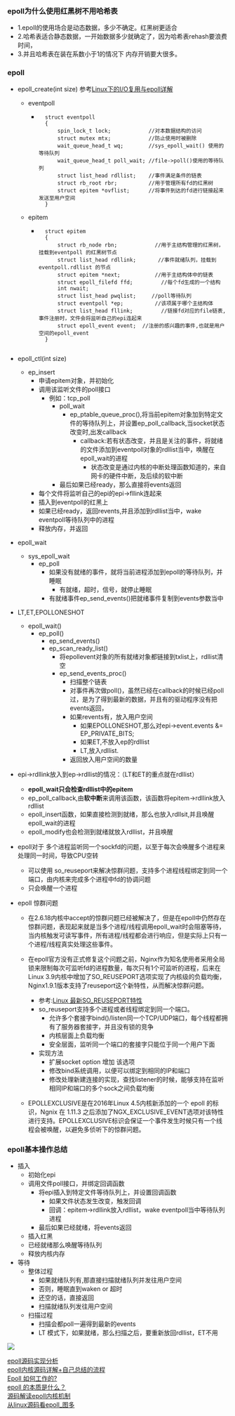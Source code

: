 

### epoll为什么使用红黑树不用哈希表
- 1.epoll的使用场合是动态数据，多少不确定。红黑树更适合
- 2.哈希表适合静态数据，一开始数据多少就确定了，因为哈希表rehash要浪费时间，
- 3.并且哈希表在装在系数小于1的情况下 内存开销要大很多。

### epoll<br>
- epoll_create(int size) 参考[Linux下的I/O复用与epoll详解](https://www.cnblogs.com/lojunren/p/3856290.html)
  - eventpoll
    - ```cgo
        struct eventpoll
        {
            spin_lock_t lock;            //对本数据结构的访问
            struct mutex mtx;            //防止使用时被删除
            wait_queue_head_t wq;        //sys_epoll_wait() 使用的等待队列
            wait_queue_head_t poll_wait; //file->poll()使用的等待队列
            struct list_head rdllist;    //事件满足条件的链表
            struct rb_root rbr;          //用于管理所有fd的红黑树
            struct epitem *ovflist;      //将事件到达的fd进行链接起来发送至用户空间
        }

      ```
  - epitem
    - ```cgo
        struct epitem
        {
            struct rb_node rbn;            //用于主结构管理的红黑树，挂载到eventpoll 的红黑树节点 
            struct list_head rdllink;       //事件就绪队列，挂载到eventpoll.rdllist 的节点  
            struct epitem *next;           //用于主结构体中的链表
            struct epoll_filefd ffd;         //每个fd生成的一个结构
            int nwait;                 
            struct list_head pwqlist;     //poll等待队列
            struct eventpoll *ep;          //该项属于哪个主结构体
            struct list_head fllink;         //链接fd对应的file链表,事件注册时，文件会将监听自己的epi连起来
            struct epoll_event event;  //注册的感兴趣的事件,也就是用户空间的epoll_event
        }

     ```
- epoll_ctl(int size)
  - ep_insert
    - 申请epitem对象，并初始化
    - 调用该监听文件的poll接口  
      - 例如：tcp_poll
        - poll_wait
          - ep_ptable_queue_proc(),将当前epitem对象加到特定文件的等待队列上，并设置ep_poll_callback,当socket状态改变时,出发callback
            - callback:若有状态改变，并且是关注的事件，将就绪的文件添加到eventpoll对象的rdllist当中，唤醒在epoll_wait的进程
              - 状态改变是通过内核的中断处理函数知道的，来自网卡的硬件中断，及后续的软中断
        - 最后如果已经ready，那么直接将events返回
    - 每个文件将监听自己的epi的epi->fllink连起来  
    - 插入到eventpoll的红黑上  
    - 如果已经ready，返回revents,并且添加到rdllist当中，wake eventpoll等待队列中的进程
    - 释放内存，并返回
- epoll_wait
  - sys_epoll_wait
    - ep_poll
      - 如果没有就绪的事件，就将当前进程添加到epoll的等待队列，并睡眠
        - 有就绪，超时，信号，就停止睡眠
      - 有就绪事件ep_send_events()把就绪事件复制到events参数当中     
- LT,ET,EPOLLONESHOT
  - epoll_wait()
    - ep_poll()
      -  ep_send_events()
        - ep_scan_ready_list()
          - 将epollevent对象的所有就绪对象都链接到txlist上，rdllist清空
          - ep_send_events_proc()
            - 扫描整个链表
            - 对事件再次做poll()，虽然已经在callback的时候已经poll过，是为了得到最新的数据，并且有的驱动程序没有把events返回，
            - 如果revents有，放入用户空间
              - 如果EPOLLONESHOT,那么对epi->event.events &= EP_PRIVATE_BITS;
              - 如果ET,不放入ep的rdllist
              - LT,放入rdllist.
            - 返回放入用户空间的数量
- epi->rdllink放入到ep->rdllist的情况：（LT和ET的重点就在rdllist）
    - **epoll_wait只会检查rdllist中的epitem**
    - ep_poll_callback,由**软中断**来调用该函数，该函数将epitem->rdllink放入rdllist
    - epoll_insert函数，如果直接检测到就绪，那么也放入rdllsit,并且唤醒epoll_wait的进程
    - epoll_modify也会检测到就绪就放入rdllist，并且唤醒
- epoll对于 多个进程监听同一个sockfd的问题，以至于每次会唤醒多个进程来处理同一时间，导致CPU空转
    - 可以使用 so_reuseport来解决惊群问题，支持多个进程线程绑定到同一个端口，由内核来完成多个进程中fd的协调问题
    - 只会唤醒一个进程
    
- epoll 惊群问题
    - 在2.6.18内核中accept的惊群问题已经被解决了，但是在epoll中仍然存在惊群问题，表现起来就是当多个进程/线程调用epoll_wait时会阻塞等待，当内核触发可读写事件，所有进程/线程都会进行响应，但是实际上只有一个进程/线程真实处理这些事件。
    - 在epoll官方没有正式修复这个问题之前，Nginx作为知名使用者采用全局锁来限制每次可监听fd的进程数量，每次只有1个可监听的进程，后来在Linux 3.9内核中增加了SO_REUSEPORT选项实现了内核级的负载均衡，Nginx1.9.1版本支持了reuseport这个新特性，从而解决惊群问题。
        - 参考:[Linux 最新SO_REUSEPORT特性](https://www.cnblogs.com/anker/p/7076537.html)
        - so_reuseport支持多个进程或者线程绑定到同一个端口。
            - 允许多个套接字bind()/listen同一个TCP/UDP端口，每个线程都拥有了服务器套接字，并且没有锁的竞争
            - 内核层面上负载均衡
            - 安全层面，监听同一个端口的套接字只能位于同一个用户下面
        - 实现方法
            - 扩展socket option 增加 该选项
            - 修改bind系统调用，以便可以绑定到相同的IP和端口
            - 修改处理新建连接的实现，查找listener的时候，能够支持在监听相同IP和端口的多个sock之间负载均衡
            
        
    - EPOLLEXCLUSIVE是在2016年Linux 4.5内核新添加的一个 epoll 的标识，Ngnix 在 1.11.3 之后添加了NGX_EXCLUSIVE_EVENT选项对该特性进行支持。EPOLLEXCLUSIVE标识会保证一个事件发生时候只有一个线程会被唤醒，以避免多侦听下的惊群问题。
    

### epoll基本操作总结
- 插入
  - 初始化epi
  - 调用文件poll接口，并绑定回调函数
    - 将epi插入到特定文件等待队列上，并设置回调函数
        - 如果文件状态发生改变，触发回调
        - 回调：epitem->rdllink放入rdllist，wake eventpoll当中等待队列进程
    - 最后如果已经就绪，将events返回
  - 插入红黑
  - 已经就绪那么唤醒等待队列
  - 释放内核内存
- 等待
    - 整体过程
        - 如果就绪队列有,那直接扫描就绪队列并发往用户空间
        - 否则，睡眠直到waken or 超时
        - 还空的话，直接返回
        - 扫描就绪队列发往用户空间
    - 扫描过程
        - 扫描会都poll一遍得到最新的events
        - LT 模式下，如果就绪，那么扫描之后，要重新放回rdllist，ET不用
    
![](https://mmbiz.qpic.cn/mmbiz_jpg/ciab8jTiab9J7oou7m3TsR2NhOrHnNFqibIGW2VzT7Pqf5VIibN3QWj44htzkrvOfnTcJlzicg2Y3Hq220XSVEa3ibjg/640?wx_fmt=jpeg)

[epoll源码实现分析](https://zhuanlan.zhihu.com/p/345804840)
<br>
[epoll内核源码详解+自己总结的流程 ](https://www.nowcoder.com/discuss/26226)
<br>
[Epoll 如何工作的?](https://www.ershicimi.com/p/6754e4da3554da74821f8fd4a3a5bbb9)
<br>
[epoll 的本质是什么？](https://my.oschina.net/editorial-story/blog/3052308)
<br>
[源码解读epoll内核机制](http://gityuan.com/2019/01/06/linux-epoll/)
<br>
[从linux源码看epoll_图多](https://my.oschina.net/alchemystar/blog/3008840)